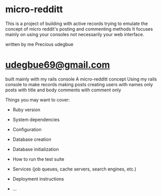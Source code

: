 # micro-redditt

This is a project of building with active records
trying to emulate the concept of micro reddit's posting and commenting methods
It focuses mainly on using your consoles not necessarily your web interface.

written by me 
Precious udegbue

# udegbue69@gmail.com

built mainly with my rails console
A micro-redditt concept
Using my rails console to make records
making posts
creating users with names only
posts with title and body
comments with comment only


Things you may want to cover:

* Ruby version

* System dependencies

* Configuration

* Database creation

* Database initialization

* How to run the test suite

* Services (job queues, cache servers, search engines, etc.)

* Deployment instructions

* ...
